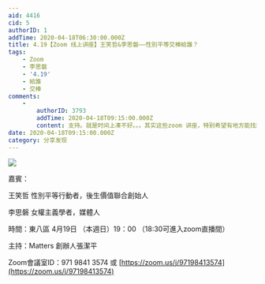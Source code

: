 ```yaml
---
aid: 4416
cid: 5
authorID: 1
addTime: 2020-04-18T06:30:00.000Z
title: 4.19【Zoom 线上讲座】王笑哲&李思磐——性別平等交棒給誰？
tags:
    - Zoom
    - 李思磐
    - '4.19'
    - 給誰
    - 交棒
comments:
    -
        authorID: 3793
        addTime: 2020-04-18T09:15:00.000Z
        content: 支持。就是时间上凑不好。。。其实这些zoom 讲座，特别希望有地方能找到看过的人的笔记归纳什么的。
date: 2020-04-18T09:15:00.000Z
category: 分享发现
---
```


![](https://i.loli.net/2020/04/18/lfGoyTBs8OUWS4K.jpg)

嘉賓：

王笑哲 性別平等行動者，後生價值聯合創始人

李思磐 女權主義學者，媒體人

時間：東八區 4月19日 （本週日）19：00 （18:30可進入zoom直播間）

主持：Matters 創辦人張潔平

Zoom會議室ID：971 9841 3574 或 [https://zoom.us/j/97198413574](https://zoom.us/j/97198413574)
